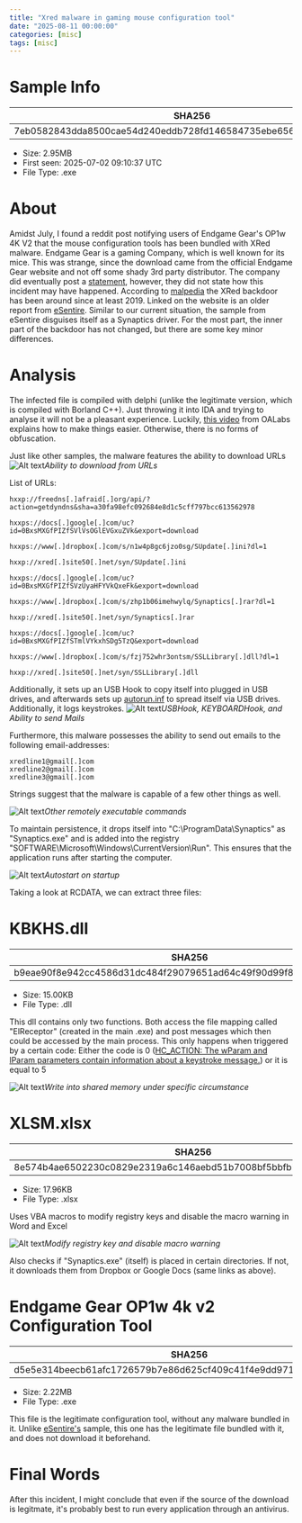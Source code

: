 ```yaml
---
title: "Xred malware in gaming mouse configuration tool"
date: "2025-08-11 00:00:00"
categories: [misc]
tags: [misc]
---
```


# Sample Info

| SHA256|
|---------------------------------------------------------------------------------|
|7eb0582843dda8500cae54d240eddb728fd146584735ebe65605efecc5e1b376 |

* Size:  2.95MB
* First seen:  2025-07-02 09:10:37 UTC
* File Type:  .exe

# About

Amidst July, I found a reddit post notifying users of Endgame Gear's OP1w 4K V2 that the mouse configuration tools has been bundled with XRed malware. Endgame Gear is a gaming Company, which is well known for its mice. This was strange, since the download came from the official Endgame Gear website and not off some shady 3rd party distributor. The company did eventually post a [statement](https://www.endgamegear.com/en-at/security-update), however, they did not state how this incident may have happened. According to [malpedia](https://malpedia.caad.fkie.fraunhofer.de/details/win.xred) the XRed backdoor has been around since at least 2019. Linked on the website is an older report from [eSentire](https://www.esentire.com/blog/xred-backdoor-the-hidden-threat-in-trojanized-programs). Similar to our current situation, the sample from eSentire disguises itself as a Synaptics driver. For the most part, the inner part of the backdoor has not changed, but there are some key minor differences.

# Analysis

The infected file is compiled with delphi (unlike the legitimate version, which is compiled with Borland C++). Just throwing it into IDA  and trying to analyse it will not be a pleasant experience. Luckily, [this video](https://www.youtube.com/watch?v=04RsqP_P9Ss) from OALabs explains how to make things easier. Otherwise, there is no forms of obfuscation.

Just like other samples, the malware features the ability to download URLs 
![Alt text](/assets/2025-08-11-xred/image-1.png )*Ability to download from URLs*

List of URLs:

```
hxxp://freedns[.]afraid[.]org/api/?action=getdyndns&sha=a30fa98efc092684e8d1c5cff797bcc613562978

hxxps://docs[.]google[.]com/uc?id=0BxsMXGfPIZfSVlVsOGlEVGxuZVk&export=download

hxxps://www[.]dropbox[.]com/s/n1w4p8gc6jzo0sg/SUpdate[.]ini?dl=1

hxxp://xred[.]site50[.]net/syn/SUpdate[.]ini

hxxps://docs[.]google[.]com/uc?id=0BxsMXGfPIZfSVzUyaHFYVkQxeFk&export=download

hxxps://www[.]dropbox[.]com/s/zhp1b06imehwylq/Synaptics[.]rar?dl=1

hxxp://xred[.]site50[.]net/syn/Synaptics[.]rar

hxxps://docs[.]google[.]com/uc?id=0BxsMXGfPIZfSTmlVYkxhSDg5TzQ&export=download

hxxps://www[.]dropbox[.]com/s/fzj752whr3ontsm/SSLLibrary[.]dll?dl=1

hxxp://xred[.]site50[.]net/syn/SSLLibrary[.]dll
```



Additionally, it sets up an USB Hook to copy itself into plugged in USB drives, and afterwards sets up [autorun.inf](https://en.wikipedia.org/wiki/Autorun.inf) to spread itself via USB drives. Additionally, it logs keystrokes.
![Alt text](/assets/2025-08-11-xred/image.png)*USBHook, KEYBOARDHook, and Ability to send Mails*

Furthermore, this malware possesses the ability to send out emails to the following email-addresses: 
```
xredline1@gmail[.]com
xredline2@gmail[.]com
xredline3@gmail[.]com
```

Strings suggest that the malware is capable of a few other things as well.

![Alt text](/assets/2025-08-11-xred/image4.png)*Other remotely executable commands*

To maintain persistence, it drops itself into "C:\ProgramData\Synaptics\" as "Synaptics.exe" and is added into the registry "SOFTWARE\\Microsoft\\Windows\\CurrentVersion\\Run". This ensures that the application runs after starting the computer.

![Alt text](/assets/2025-08-11-xred/image3.png)*Autostart on startup*

Taking a look at RCDATA, we can extract three files: 

# KBKHS.dll

| SHA256|
|---------------------------------------------------------------------------------|
| b9eae90f8e942cc4586d31dc484f29079651ad64c49f90d99f86932630c66af2 |

* Size:  15.00KB
* File Type:  .dll

This dll contains only two functions. Both access the file mapping called "ElReceptor" (created in the main .exe) and post messages which then could be accessed by the main process. This only happens when triggered by a certain code: Either the code is 0 ([HC_ACTION: The wParam and lParam parameters contain information about a keystroke message.](https://learn.microsoft.com/en-us/previous-versions/windows/desktop/legacy/ms644984(v=vs.85))) or it is equal to 5

![Alt text](/assets/2025-08-11-xred/image5.png)*Write into shared memory under specific circumstance*

# XLSM.xlsx

| SHA256|
|---------------------------------------------------------------------------------|
| 8e574b4ae6502230c0829e2319a6c146aebd51b7008bf5bbfb731424d7952c15 |

* Size:  17.96KB
* File Type:  .xlsx

Uses VBA macros to modify registry keys and disable the macro warning in Word and Excel


![Alt text](/assets/2025-08-11-xred/image6.png)*Modify registry key and disable macro warning*

Also checks if "Synaptics.exe" (itself) is placed in certain directories. If not, it downloads them from Dropbox or Google Docs (same links as above).


# Endgame Gear OP1w 4k v2 Configuration Tool

| SHA256|
|---------------------------------------------------------------------------------|
| d5e5e314beecb61afc1726579b7e86d625cf409c41f4e9dd9719f3d1f6889538 |

* Size:  2.22MB
* File Type:  .exe

This file is the legitimate configuration tool, without any malware bundled in it. Unlike [eSentire's](https://www.esentire.com/blog/xred-backdoor-the-hidden-threat-in-trojanized-programs) sample, this one has the legitimate file bundled with it, and does not download it beforehand.


# Final Words

After this incident, I might conclude that even if the source of the download is legitmate, it's probably best to run every application through an antivirus. 